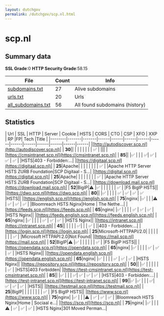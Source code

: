 ```yaml
---
layout: dutchgov
permalink: /dutchgov/scp.nl.html
---
```



# scp.nl
## Summary data


**SSL Grade**:0
**HTTP Security Grade**:58.15


| File       | Count | Info |
|------------|-------|------|
|[subdomains.txt](/data/scp.nl/subdomains.txt)|27|Alive subdomains|
|[urls.txt](/data/scp.nl/urls.txt)|20|Urls|
|[all_subdomains.txt](/data/scp.nl/all_subdomains.txt)|56|All found subdomains (history)|


## Statistics


| Url | SSL | HTTP | Server | Cookie | HSTS | CORS | CTO | CSP | XFO | XXP | RP |FP| Tech |Title |
|--------|-------|-------|------|------|------|------|------|------|------|------|------|------|------|
|[http://autodiscover.scp.nl](http://autodiscover.scp.nl)| | **30**|| | | | | | | | :white_check_mark: | |||
|[https://cmsintranet.scp.nl](https://cmsintranet.scp.nl)| | **85**|| |:white_check_mark: | | | :white_check_mark:| :white_check_mark: | :white_check_mark: | :white_check_mark: | |HSTS|403 - Forbidden:...|
|[https://digitaal.scp.nl](https://digitaal.scp.nl)| | **25**|Apache| | | | | | | | :white_check_mark: | |Apache HTTP Server HSTS ZURB Foundation|SCP Digitaal - S...|
|[https://digital.scp.nl](https://digital.scp.nl)| | **25**|Apache| | | | | | | | :white_check_mark: | |Apache HTTP Server HSTS ZURB Foundation|SCP Digitaal - S...|
|[https://download.mail.scp.nl](https://download.mail.scp.nl)| | **52**|BigIP|:warning: |:white_check_mark: | | | | | | :white_check_mark: | |F5 BigIP HSTS||
|[https://dwo.scp.nl](https://dwo.scp.nl)| | **80**|| |:white_check_mark: | | | | :white_check_mark: | :white_check_mark: | :white_check_mark: | :white_check_mark: |HSTS||
|[https://english.scp.nl](https://english.scp.nl)| | **75**|nginx| |:white_check_mark: | | |:warning: | :white_check_mark: | :white_check_mark: | :white_check_mark: | |Bloomreach HSTS Nginx|Home | The Nethe...|
|[https://feeds.scp.nl](https://feeds.scp.nl)| | **65**|nginx| |:white_check_mark: | | | | :white_check_mark: | :white_check_mark: | :white_check_mark: | |HSTS Nginx||
|[https://feeds.english.scp.nl](https://feeds.english.scp.nl)| | **65**|nginx| |:white_check_mark: | | | | :white_check_mark: | :white_check_mark: | :white_check_mark: | |HSTS Nginx||
|[https://intranet.scp.nl](https://intranet.scp.nl)| | **45**|| | | | | :white_check_mark:| | | :white_check_mark: | ||403 - Forbidden:...|
|[https://login.scp.nl](https://login.scp.nl)| | **25**|Microsoft-HTTPAPI/2.0| | | | | | | | :white_check_mark: | |Microsoft HTTPAPI:2.0|Not Found|
|[https://mail.scp.nl](https://mail.scp.nl)| | **52**|BigIP|:warning: |:white_check_mark: | | | | | | :white_check_mark: | |F5 BigIP HSTS||
|[https://opendata.scp.nl](https://opendata.scp.nl)| | **65**|nginx| |:white_check_mark: | | | | :white_check_mark: | :white_check_mark: | :white_check_mark: | |HSTS Nginx||
|[https://opendata.english.scp.nl](https://opendata.english.scp.nl)| | **65**|nginx| |:white_check_mark: | | | | :white_check_mark: | :white_check_mark: | :white_check_mark: | |HSTS Nginx||
|[https://repository.scp.nl](https://repository.scp.nl)| | **50**|| |:white_check_mark: | | | | | | :white_check_mark: | |HSTS|403 Forbidden|
|[https://test-cmsintranet.scp.nl](https://test-cmsintranet.scp.nl)| | **85**|| |:white_check_mark: | | | :white_check_mark:| :white_check_mark: | :white_check_mark: | :white_check_mark: | |HSTS|403 - Forbidden:...|
|[https://test-intranet.scp.nl](https://test-intranet.scp.nl)| | **99**||:white_check_mark: |:white_check_mark: | | | :white_check_mark:| :white_check_mark: | :white_check_mark: | :white_check_mark: | |HSTS||
|[https://testmail.scp.nl](https://testmail.scp.nl)| | **25**|BigIP| | | | | | | | :white_check_mark: | |F5 BigIP HSTS||
|[https://www.scp.nl](https://www.scp.nl)| | **75**|nginx| |:white_check_mark: | | |:warning: | :white_check_mark: | :white_check_mark: | :white_check_mark: | |Bloomreach HSTS Nginx|Home | Sociaal e...|
|[https://scp.nl](https://scp.nl)| | **75**|nginx| |:white_check_mark: | | |:warning: | :white_check_mark: | :white_check_mark: | :white_check_mark: | |HSTS Nginx|301 Moved Perman...|